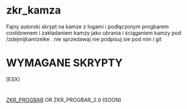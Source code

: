 # zkr_kamza

Fajny autorski skrypt na kamze z logami i podłączonym progbarem cooldownem i zakładaniem kamzy jako ubrania i ściąganiem kamzy pod /zdejmijkamizelke . nie sprzedawaj nie podpisuj sie pod nim i git

# WYMAGANE SKRYPTY 
[ESX] 
#
[ZKR_PROGBAR](https://github.com/ZIKOREK/zkr_progbar) OR ZKR_PROGBAR_2.0 (SOON)






